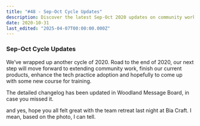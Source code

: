 ```yaml
---
title: "#48 - Sep-Oct Cycle Updates"
description: Discover the latest Sep-Oct 2020 updates on community work, product completion, tech practice, and upcoming training courses from our team retreat at Bia Craft.
date: 2020-10-31
last_edited: "2025-04-07T00:00:00.000Z"
---
```


### Sep-Oct Cycle Updates

We’ve wrapped up another cycle of 2020. Road to the end of 2020, our next step will move forward to extending community work, finish our current products, enhance the tech practice adoption and hopefully to come up with some new course for training.

The detailed changelog has been updated in Woodland Message Board, in case you missed it.

and yes, hope you all felt great with the team retreat last night at Bia Craft. I mean, based on the photo, I can tell.
